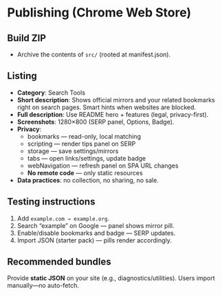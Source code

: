 # Publishing (Chrome Web Store)

## Build ZIP
- Archive the contents of `src/` (rooted at manifest.json).

## Listing
- **Category**: Search Tools
- **Short description**: Shows official mirrors and your related bookmarks right on search pages. Smart hints when websites are blocked.
- **Full description**: Use README hero + features (legal, privacy-first).
- **Screenshots**: 1280×800 (SERP panel, Options, Badge).
- **Privacy**:
  - bookmarks — read-only, local matching
  - scripting — render tips panel on SERP
  - storage — save settings/mirrors
  - tabs — open links/settings, update badge
  - webNavigation — refresh panel on SPA URL changes
  - **No remote code** — only static resources
- **Data practices**: no collection, no sharing, no sale.

## Testing instructions
1) Add `example.com → example.org`.  
2) Search “example” on Google — panel shows mirror pill.  
3) Enable/disable bookmarks and badge — SERP updates.  
4) Import JSON (starter pack) — pills render accordingly.

## Recommended bundles
Provide **static JSON** on your site (e.g., diagnostics/utilities). Users import manually—no auto-fetch.
